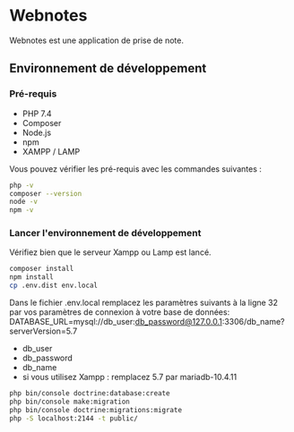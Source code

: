 # Webnotes

Webnotes est une application de prise de note.

## Environnement de développement 

### Pré-requis

* PHP 7.4
* Composer 
* Node.js
* npm
* XAMPP / LAMP

Vous pouvez vérifier les pré-requis avec les commandes suivantes : 

```bash
php -v
composer --version
node -v
npm -v
```

### Lancer l'environnement de développement

Vérifiez bien que le serveur Xampp ou Lamp est lancé.

```bash
composer install
npm install
cp .env.dist env.local
```
Dans le fichier .env.local remplacez les paramètres suivants à la ligne 32 par vos paramètres de connexion à votre base de données:
DATABASE_URL=mysql://db_user:db_password@127.0.0.1:3306/db_name?serverVersion=5.7
* db_user
* db_password
* db_name
* si vous utilisez Xampp : remplacez 5.7 par mariadb-10.4.11

```bash
php bin/console doctrine:database:create
php bin/console make:migration
php bin/console doctrine:migrations:migrate
php -S localhost:2144 -t public/
```